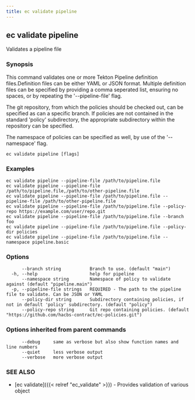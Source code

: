 ```yaml
---
title: ec validate pipeline
---
```

## ec validate pipeline

Validates a pipeline file

### Synopsis

This command validates one or more Tekton Pipeline definition files.Definition
files can be either YAML or JSON format. Multiple definition files can be
specified by providing a comma seperated list, ensuring no spaces, or by
repeating the '--pipeline-file' flag.

The git repository, from which the policies should be checked out, can be
specified as can a specific branch. If policies are not contained in the
standard 'policy' subdirectory, the appropriate subdirectory within the
repository can be specified.

The namespace of policies can be specified as well, by use of the
'--namespace' flag.

```
ec validate pipeline [flags]
```

### Examples

```
ec validate pipeline --pipeline-file /path/to/pipeline.file
ec validate pipeline --pipeline-file /path/to/pipeline.file,/path/to/other-pipeline.file
ec validate pipeline --pipeline-file /path/to/pipeline.file --pipeline-file /path/to/other-pipeline.file
ec validate pipeline --pipeline-file /path/to/pipeline.file --policy-repo https://example.com/user/repo.git
ec validate pipeline --pipeline-file /path/to/pipeline.file --branch foo
ec validate pipeline --pipeline-file /path/to/pipeline.file --policy-dir policies
ec validate pipeline --pipeline-file /path/to/pipeline.file --namespace pipeline.basic

```

### Options

```
      --branch string           Branch to use. (default "main")
  -h, --help                    help for pipeline
      --namespace string        Namespace of policy to validate against (default "pipeline.main")
  -p, --pipeline-file strings   REQUIRED - The path to the pipeline file to validate. Can be JSON or YAML
      --policy-dir string       Subdirectory containing policies, if not in default 'policy' subdirectory. (default "policy")
      --policy-repo string      Git repo containing policies. (default "https://github.com/hacbs-contract/ec-policies.git")
```

### Options inherited from parent commands

```
      --debug     same as verbose but also show function names and line numbers
      --quiet     less verbose output
      --verbose   more verbose output
```

### SEE ALSO

* [ec validate]({{< relref "ec_validate" >}})	 - Provides validation of various object

